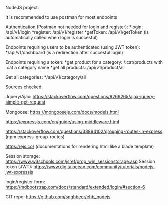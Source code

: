 NodeJS project:

It is recommended to use postman for most endpoints

Authentication (Postman not needed for login and register):
*login: /api/v1/login
*register: /api/v1/register
*getToken: /api/v1/getToken (is automatically called when login is succesful)

Endpoints requiring users to be authenticated (using JWT token):
*/api/v1/dashboard (is a redirection after succesful login)

Endpoints requiring a token:
*get product for a category: /:cat/products with :cat a category name
*get all products: /api/v1/product/all 

Get all categories:
*/api/v1/category/all


Sources checked: 

Jquery/Ajax: https://stackoverflow.com/questions/9269265/ajax-jquery-simple-get-request

Mongoose: https://mongoosejs.com/docs/models.html

https://expressjs.com/en/guide/using-middleware.html

https://stackoverflow.com/questions/38894102/grouping-routes-in-express (npm express-group-routes)

https://ejs.co/ (documentations for rendering html like a blade template)

Session storage: https://www.w3schools.com/jsref/prop_win_sessionstorage.asp
Session token (JWT): https://www.digitalocean.com/community/tutorials/nodejs-jwt-expressjs

login/register form: https://mdbootstrap.com/docs/standard/extended/login/#section-6

GIT repo: https://github.com/snghbeer/ehb_nodejs
